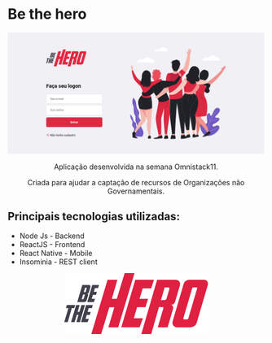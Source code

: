 # Be the hero 

![Image](images/screen.png)

<p align="center">
Aplicação desenvolvida na semana Omnistack11.
</p>
<p align="center">
 Criada para ajudar a captação de recursos de Organizações não Governamentais.
</p>



## Principais tecnologias utilizadas:

- Node Js - Backend
- ReactJS - Frontend
- React Native - Mobile
- Insominia - REST client



<p align="center">
  <img src="images/logo.png" />
</p>


